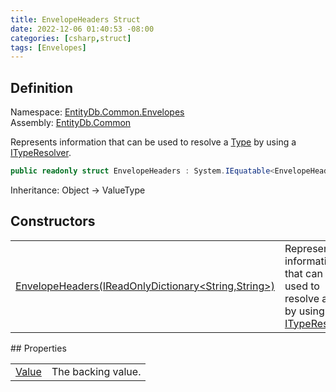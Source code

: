 ```yaml
---
title: EnvelopeHeaders Struct
date: 2022-12-06 01:40:53 -08:00
categories: [csharp,struct]
tags: [Envelopes]
---
```


## Definition
Namespace: <a href='/posts/csharp.namespace.entitydb.common.envelopes/'>EntityDb.Common.Envelopes</a><br />
Assembly: <a href='/posts/csharp.assembly.entitydb.common/'>EntityDb.Common</a><br />

Represents information that can be used to resolve a <a href='https://learn.microsoft.com/dotnet/api/system.type' target='_blank'>Type</a> by using a <a href='/posts/csharp.interface.entitydb.common.typeresolvers.ityperesolver/'>ITypeResolver</a>.

```cs
public readonly struct EnvelopeHeaders : System.IEquatable<EnvelopeHeaders>
```
Inheritance: Object &rarr; ValueType
## Constructors
<table><tr><td><!--/posts/csharp.notimplemented.entitydb.common.envelopes.envelopeheaders-.ctor#.../--><a href='#'>EnvelopeHeaders(IReadOnlyDictionary&lt;String,String&gt;)</a></td><td>
Represents information that can be used to resolve a <a href='https://learn.microsoft.com/dotnet/api/system.type' target='_blank'>Type</a> by using a <a href='/posts/csharp.interface.entitydb.common.typeresolvers.ityperesolver/'>ITypeResolver</a>.
</td></tr></table>
## Properties
<table><tr><td><!--/posts/csharp.notimplemented.entitydb.common.envelopes.envelopeheaders.value/--><a href='#'>Value</a></td><td>The backing value.</td></tr></table>
